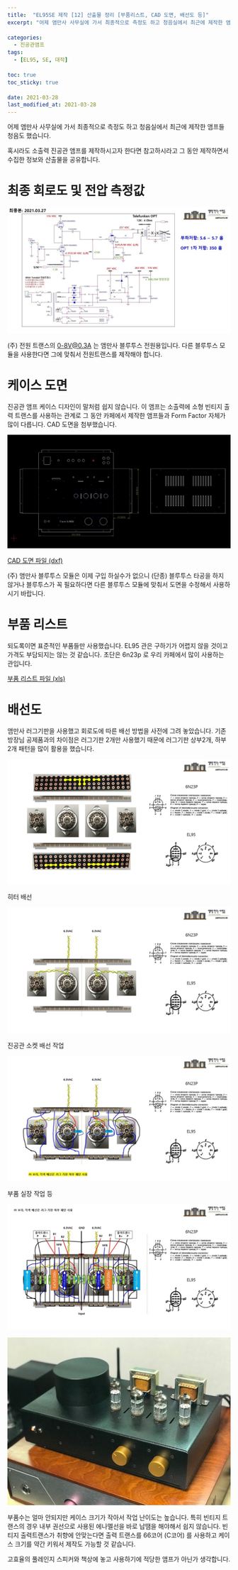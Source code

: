 ```yaml
---
title:  "EL95SE 제작 [12] 산출물 정리 [부품리스트, CAD 도면, 배선도 등]"
excerpt: "어제 앰만사 사무실에 가서 최종적으로 측정도 하고 청음실에서 최근에 제작한 앰프들 청음도 했습니다. ​혹시라도 소출력 진공관 앰프를 제작하시고자 한다면 참고하시라고 그 동안 제작하면서 수집한 정보와 산출물을 공유합니다."

categories:
  - 진공관앰프
tags:
  - [EL95, SE, 대작]

toc: true
toc_sticky: true
 
date: 2021-03-28
last_modified_at: 2021-03-28
---
```

어제 앰만사 사무실에 가서 최종적으로 측정도 하고 청음실에서 최근에 제작한 앰프들 청음도 했습니다. ​

혹시라도 소출력 진공관 앰프를 제작하시고자 한다면 참고하시라고 그 동안 제작하면서 수집한 정보와 산출물을 공유합니다. 

# 최종 회로도 및 전압 측정값

![EL95SE PRJ1 106](/assets/images/EL95SE_PRJ1_106.jpg)

(주) 전원 트랜스의 0-8V@0.3A 는 앰만사 블루투스 전원용입니다. 다른 블루투스 모듈을 사용한다면 그에 맞춰서 전원트랜스를 제작해야 합니다.

# 케이스 도면

진공관 앰프 케이스 디자인이 말처럼 쉽지 않습니다. 이 앰프는 소출력에 소형 빈티지 출력 트랜스를 사용하는 관계로 그 동안 카페에서 제작한 앰프들과 Form Factor 자체가 많이 다릅니다. CAD 도면을 첨부했습니다.

![EL95SE PRJ1 107](/assets/images/EL95SE_PRJ1_107.jpg)

[CAD 도면 파일 (dxf)](/assets/downloads/EL95_도면_앰만사노브.dxf)

(주) 앰만사 블루투스 모듈은 이제 구입 하실수가 없으니 (단종) 블루투스 타공을 하지 않거나 블루투스가 꼭 필요하다면 다른 블루투스 모듈에 맞춰서 도면을 수정해서 사용하시기 바랍니다.  

# 부품 리스트

되도록이면 표준적인 부품들만 사용했습니다. EL95 관은 구하기가 어렵지 않을 것이고 가격도 부담되지는 않는 것 같습니다. 초단은 6n23p 로 우리 카페에서 많이 사용하는 관입니다.

[부품 리스트 파일 (xls)](/assets/downloads/EL95_부품리스트.xlsx)

# 배선도

앰만사 러그기판을 사용했고 회로도에 따른 배선 방법을 사전에 그려 놓았습니다. 기존 방장님 공제품과의 차이점은 러그기판 2개만 사용했기 때문에 러그기판 상부2개, 하부 2개 패턴을 많이 활용을 했습니다. 

![EL95SE PRJ1 108](/assets/images/EL95SE_PRJ1_108.jpg)

히터 배선

![EL95SE PRJ1 109](/assets/images/EL95SE_PRJ1_109.jpg)

진공관 소켓 배선 작업

![EL95SE PRJ1 110](/assets/images/EL95SE_PRJ1_110.jpg)

부품 실장 작업 등

![EL95SE PRJ1 111](/assets/images/EL95SE_PRJ1_111.jpg)

![EL95SE PRJ1 112](/assets/images/EL95SE_PRJ1_112.jpg)

부품수는 얼마 안되지만 케이스 크기가 작아서 작업 난이도는 높습니다. 특히 빈티지 트랜스의 경우 내부 권선으로 사용된 에나멜선을 바로 납땜을 해야해서 쉽지 않습니다. 빈티지 출력트랜스가 취향에 안맞는다면 출력 트랜스를 66코어 (C코어) 를 사용하고 케이스 크기를 약간 키워서 제작도 가능할 것 같습니다. ​

고효율의 풀레인지 스피커와 책상에 놓고 사용하기에 적당한 앰프가 아닌가 생각합니다.
